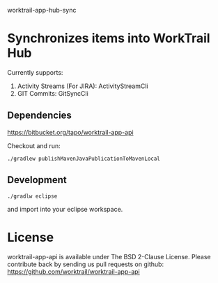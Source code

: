 worktrail-app-hub-sync

# Synchronizes items into WorkTrail Hub

Currently supports:

1. Activity Streams (For JIRA): ActivityStreamCli
2. GIT Commits: GitSyncCli

## Dependencies

https://bitbucket.org/tapo/worktrail-app-api

Checkout and run:

    ./gradlew publishMavenJavaPublicationToMavenLocal

## Development

    ./gradlw eclipse

and import into your eclipse workspace.

# License

worktrail-app-api is available under The BSD 2-Clause License. Please
contribute back by sending us pull requests on github:
https://github.com/worktrail/worktrail-app-api
